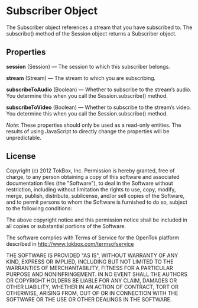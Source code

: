 # Subscriber Object

The Subscriber object references a stream that you have subscribed to. The subscribe() method of the Session object returns a Subscriber object.

## Properties

**session** (Session) — The session to which this subscriber belongs.

**stream** (Stream) — The stream to which you are subscribing.

**subscribeToAudio** (Boolean) — Whether to subscribe to the stream’s audio. You determine this when you call the Session.subscribe() method.

**subscribeToVideo** (Boolean) — Whether to subscribe to the stream’s video. You determine this when you call the Session.subscribe() method.

*Note*: These properties should only be used as a read-only entities. The results of using JavaScript to directly change the properties will be unpredictable.


## License

Copyright (c) 2012 TokBox, Inc.
Permission is hereby granted, free of charge, to any person obtaining a copy of
this software and associated documentation files (the "Software"), to deal in 
the Software without restriction, including without limitation the rights to 
use, copy, modify, merge, publish, distribute, sublicense, and/or sell copies 
of the Software, and to permit persons to whom the Software is furnished to do 
so, subject to the following conditions:

The above copyright notice and this permission notice shall be included in all 
copies or substantial portions of the Software.

The software complies with Terms of Service for the OpenTok platform described 
in http://www.tokbox.com/termsofservice

THE SOFTWARE IS PROVIDED "AS IS", WITHOUT WARRANTY OF ANY KIND, EXPRESS OR 
IMPLIED, INCLUDING BUT NOT LIMITED TO THE WARRANTIES OF MERCHANTABILITY, 
FITNESS FOR A PARTICULAR PURPOSE AND NONINFRINGEMENT. IN NO EVENT SHALL THE 
AUTHORS OR COPYRIGHT HOLDERS BE LIABLE FOR ANY CLAIM, DAMAGES OR OTHER 
LIABILITY, WHETHER IN AN ACTION OF CONTRACT, TORT OR OTHERWISE, ARISING FROM, 
OUT OF OR IN CONNECTION WITH THE SOFTWARE OR THE USE OR OTHER DEALINGS IN THE 
SOFTWARE.



